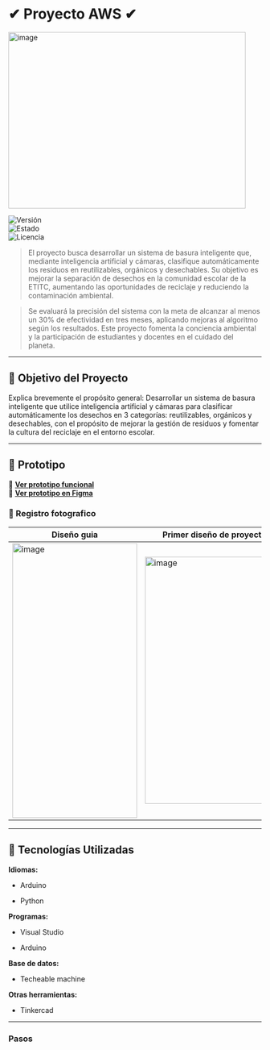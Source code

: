 # ✔ Proyecto AWS ✔

<img width="472" height="350" alt="image" src="https://github.com/user-attachments/assets/b6bbfe59-c9cf-4aa7-9004-7e018a05b36e" />

![Versión](https://img.shields.io/badge/versión-1.0-red)  
![Estado](https://img.shields.io/badge/estado-en%20prototipo-yellow)  
![Licencia](https://img.shields.io/badge/licencia-MIT-green)

> El proyecto busca desarrollar un sistema de basura inteligente que, mediante inteligencia artificial y cámaras, clasifique automáticamente los residuos en reutilizables,
> orgánicos y desechables. Su objetivo es mejorar la separación de desechos en la comunidad escolar de la ETITC, aumentando las oportunidades de reciclaje y reduciendo la
> contaminación ambiental.

> Se evaluará la precisión del sistema con la meta de alcanzar al menos un 30% de efectividad en tres meses, aplicando mejoras al algoritmo según los resultados.
> Este proyecto fomenta la conciencia ambiental y la participación de estudiantes y docentes en el cuidado del planeta.

---

## 🎯 Objetivo del Proyecto

Explica brevemente el propósito general: Desarrollar un sistema de basura inteligente que utilice inteligencia artificial y cámaras para clasificar automáticamente 
los desechos en 3 categorías: reutilizables, orgánicos y desechables, con el propósito de mejorar la gestión de residuos y fomentar la cultura del reciclaje en el 
entorno escolar.

---

## 🧪 Prototipo

🔗 **[Ver prototipo funcional](https://tuprototipo.netlify.app)**  
📁 **[Ver prototipo en Figma](https://www.figma.com/file/...)**

### 📸 Registro fotografico 

| Diseño guia | Primer diseño de proyecto | Diseño final |
|--------------------|------------------|-------------|
|<img width="248" height="545" alt="image" src="https://github.com/user-attachments/assets/3596bbaa-7069-4da0-a7b5-26698745bf38" />| <img width="276" height="490" alt="image" src="https://github.com/user-attachments/assets/787625d2-3538-4829-b492-1ef7ce6efd3e" />| <img width="437" height="476" alt="image" src="https://github.com/user-attachments/assets/07e9cae7-7005-4398-880d-233b72bf073b" /> |

---

## 🧰 Tecnologías Utilizadas

**Idiomas:**

- Arduino

- Python

**Programas:**

- Visual Studio

- Arduino

**Base de datos:**

- Techeable machine

**Otras herramientas:**

- Tinkercad

---

### Pasos
